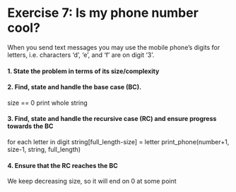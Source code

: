 # Exercise 7: Is my phone number cool?
When you send text messages you may use the mobile phone’s digits for letters, i.e. characters ‘d’, ‘e’, and ‘f’ are on digit ‘3’.

#### 1. State the problem in terms of its size/complexity


#### 2. Find, state and handle the base case (BC).
size == 0
print whole string

#### 3. Find, state and handle the recursive case (RC) and ensure progress towards the BC
for each letter in digit
	string[full_length-size] = letter
	print_phone(number+1, size-1, string, full_length)

#### 4. Ensure that the RC reaches the BC
We keep decreasing size, so it will end on 0 at some point
